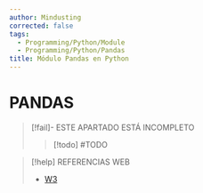 ```yaml
---
author: Mindusting
corrected: false
tags:
  - Programming/Python/Module
  - Programming/Python/Pandas
title: Módulo Pandas en Python
---
```


# PANDAS

> [!fail]- ESTE APARTADO ESTÁ INCOMPLETO
> > [!todo] #TODO

> [!help] REFERENCIAS WEB
> - [W3](https://www.w3schools.com/python/pandas/default.asp)
